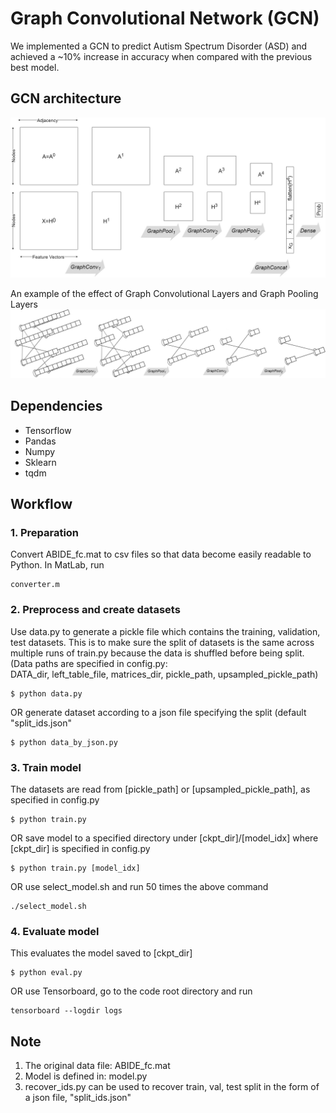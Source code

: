 # Graph Convolutional Network (GCN)
We implemented a GCN to predict Autism Spectrum Disorder (ASD) and achieved a ~10% increase in accuracy when compared with the previous best model.

## GCN architecture
![GCN architecture](images/GCN_matrices.jpg)

An example of the effect of Graph Convolutional Layers and Graph Pooling Layers
![GCN graph](images/GCN_semantics.jpg)

## Dependencies
  * Tensorflow
  * Pandas
  * Numpy
  * Sklearn
  * tqdm

## Workflow
### 1. Preparation
Convert ABIDE_fc.mat to csv files so that data become easily readable to Python. In MatLab, run
```
converter.m
```

### 2. Preprocess and create datasets
Use data.py to generate a pickle file which contains the training, validation, test datasets. This is to make sure the split of datasets is the same across multiple runs of train.py because the data is shuffled before being split.<br>
(Data paths are specified in config.py: <br>
DATA_dir, left_table_file, matrices_dir, pickle_path, upsampled_pickle_path)
```
$ python data.py
```
OR generate dataset according to a json file specifying the split (default "split_ids.json"
```
$ python data_by_json.py
```

### 3. Train model
The datasets are read from [pickle_path] or [upsampled_pickle_path], as specified in config.py
```
$ python train.py
```
OR save model to a specified directory under [ckpt_dir]/[model_idx] where [ckpt_dir] is specified in config.py
```
$ python train.py [model_idx]
```
OR use select_model.sh and run 50 times the above command
```
./select_model.sh
```

### 4. Evaluate model
This evaluates the model saved to [ckpt_dir]
```
$ python eval.py
```
OR use Tensorboard, go to the code root directory and run
```
tensorboard --logdir logs
```

## Note
1. The original data file: ABIDE_fc.mat
2. Model is defined in: model.py
3. recover_ids.py can be used to recover train, val, test split in the form of a json file, "split_ids.json"

